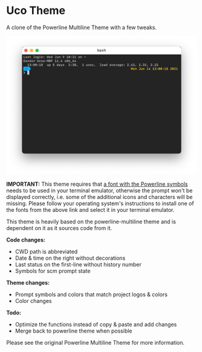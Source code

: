 # Uco Theme

A clone of the Powerline Multiline Theme with a few tweaks.

![screenshot](uco.theme.png)

**IMPORTANT:** This theme requires that [a font with the Powerline symbols](https://github.com/powerline/fonts) needs to be used in your terminal emulator, otherwise the prompt won't be displayed correctly, i.e. some of the additional icons and characters will be missing. Please follow your operating system's instructions to install one of the fonts from the above link and select it in your terminal emulator.

This theme is heavily based on the powerline-multiline theme and is dependent on it as it sources code from it.

**Code changes:**

- CWD path is abbreviated
- Date & time on the right without decorations
- Last status on the first-line without history number
- Symbols for scm prompt state

**Theme changes:**

- Prompt symbols and colors that match project logos & colors
- Color changes

**Todo:**

- Optimize the functions instead of copy & paste and add changes
- Merge back to powerline theme when possible

Please see the original Powerline Multiline Theme for more information.
